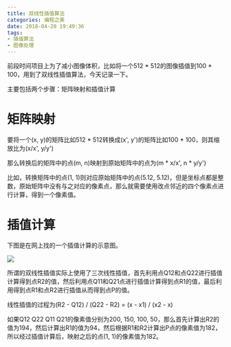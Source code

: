 ```yaml
---
title: 双线性插值算法
categories: 编程之美
date: 2018-04-20 19:49:36
tags:
- 插值算法
- 图像处理
---
```

前段时间项目上为了减小图像体积，比如将一个512 \* 512的图像插值到100 \* 100，用到了双线性插值算法，今天记录一下。

主要包括两个步骤：矩阵映射和插值计算

# 矩阵映射
要将一个(x, y)的矩阵比如512 \* 512转换成(x', y')的矩阵比如100 \* 100，则其缩放比为(x/x', y/y')

那么转换后的矩阵中的点(m, n)映射到原始矩阵中的点为(m \* x/x', n \* y/y')

比如，转换矩阵中的点(1, 1)则对应原始矩阵中的点(5.12, 5.12)，但是坐标点都是整数，原始矩阵中没有与之对应的像素点，那么就需要使用改点邻近的四个像素点进行计算，得到一个像素值。

# 插值计算
下图是在网上找的一个插值计算的示意图。

![](https://upload.wikimedia.org/wikipedia/commons/e/e7/Bilinear_interpolation.png)

所谓的双线性插值实际上使用了三次线性插值，首先利用点Q12和点Q22进行插值计算得到点R2的值，然后利用点Q11和Q21点进行插值计算得到点R1的值，最后利用得到点R1和点R2进行插值从而得到点P的值。

线性插值的过程为(R2 - Q12) / (Q22 - R2) = (x - x1) / (x2 - x)

如果Q12 Q22 Q11 Q21的像素值分别为200, 150, 100, 50，那么首先计算出R2的值为194，然后计算出R1的值为94，然后根据R1和R2计算出P点的像素值为182，所以经过插值计算后，映射之后的点(1, 1)的像素值为182。